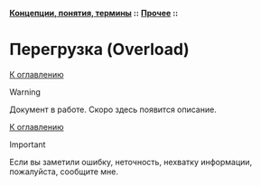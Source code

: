 **[Концепции, понятия, термины](../../README.md#concepts) ::**
**[Прочее](../../README.md#concepts-functions) ::**
# Перегрузка (Overload)

<!--

-->

[К оглавлению](../../README.md#concepts-functions)

> [!WARNING]
> Документ в работе. Скоро здесь появится описание.

[К оглавлению](../../README.md#concepts-functions)

> [!IMPORTANT]
> Если вы заметили ошибку, неточность, нехватку информации, пожалуйста, сообщите мне.

